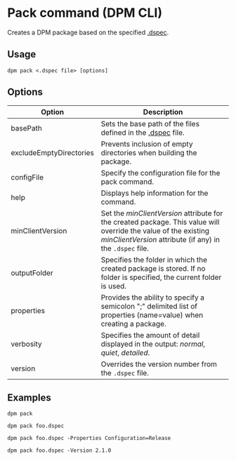 # Pack command (DPM CLI)

Creates a DPM package based on the specified [.dspec](../dpec.md).

## Usage

```cli
dpm pack <.dspec file> [options]
```

## Options

| Option                  | Description                                                                                                                                                                  |
| ----------------------- | ---------------------------------------------------------------------------------------------------------------------------------------------------------------------------- |
| basePath                | Sets the base path of the files defined in the [.dspec](../dspec.md) file.                                                                                                   |
| excludeEmptyDirectories | Prevents inclusion of empty directories when building the package.                                                                                                           |
| configFile              | Specify the configuration file for the pack command.                                                                                                                         |
| help                    | Displays help information for the command.                                                                                                                                   |
| minClientVersion        | Set the _minClientVersion_ attribute for the created package. This value will override the value of the existing _minClientVersion_ attribute (if any) in the `.dspec` file. |
| outputFolder            | Specifies the folder in which the created package is stored. If no folder is specified, the current folder is used.                                                          |
| properties              | Provides the ability to specify a semicolon ";" delimited list of properties (name=value) when creating a package.                                                           |
| verbosity               | Specifies the amount of detail displayed in the output: _normal_, _quiet_, _detailed_.                                                                                       |
| version                 | Overrides the version number from the `.dspec` file.                                                                                                                         |

## Examples

```cli
dpm pack

dpm pack foo.dspec

dpm pack foo.dspec -Properties Configuration=Release

dpm pack foo.dspec -Version 2.1.0
```
